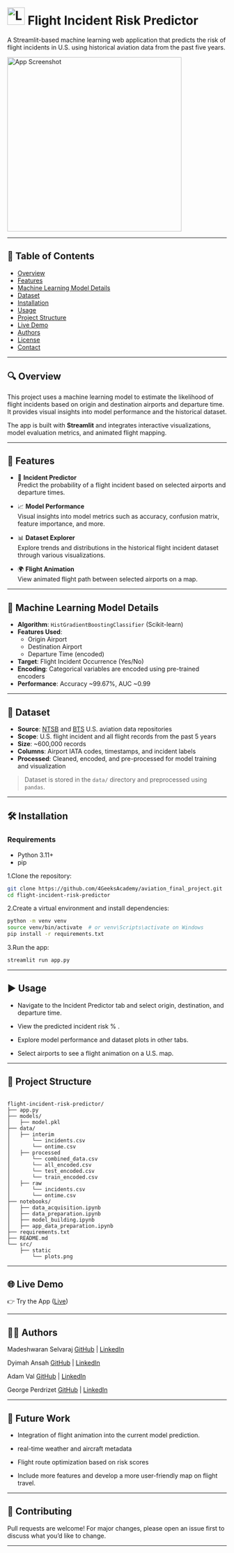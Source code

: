 # <img src="https://github.com/4GeeksAcademy/Madesh10-aviation_final_project/blob/main/src/static/Logo.png" alt="Logo" width="40" /> Flight Incident Risk Predictor

A Streamlit-based machine learning web application that predicts the risk of flight incidents in U.S. using historical aviation data from the past five years.

<img src="https://github.com/4GeeksAcademy/Madesh10-aviation_final_project/blob/main/src/static/photo.jpg" alt="App Screenshot" width="400" />

---

## 📌 Table of Contents

- [Overview](#-overview)
- [Features](#-features)
- [Machine Learning Model Details](#-machine-learning-model-details)
- [Dataset](#-dataset)
- [Installation](#-installation)
- [Usage](#-usage)
- [Project Structure](#-project-structure)
- [Live Demo](#-live-demo)
- [Authors](#-authors)
- [License](#-license)
- [Contact](#-contact)

---

## 🔍 Overview

This project uses a machine learning model to estimate the likelihood of flight incidents based on origin and destination airports and departure time. It provides visual insights into model performance and the historical dataset.

The app is built with **Streamlit** and integrates interactive visualizations, model evaluation metrics, and animated flight mapping.

---

## 🚀 Features

- 🔮 **Incident Predictor**  
  Predict the probability of a flight incident based on selected airports and departure times.

- 📈 **Model Performance**  
  Visual insights into model metrics such as accuracy, confusion matrix, feature importance, and more.

- 📊 **Dataset Explorer**  
  Explore trends and distributions in the historical flight incident dataset through various visualizations.

- 🌍 **Flight Animation**  
  View animated flight path between selected airports on a map.

---

## 🧠 Machine Learning Model Details

- **Algorithm**: `HistGradientBoostingClassifier` (Scikit-learn)
- **Features Used**:
  - Origin Airport
  - Destination Airport
  - Departure Time (encoded)
- **Target**: Flight Incident Occurrence (Yes/No)
- **Encoding**: Categorical variables are encoded using pre-trained encoders
- **Performance**: Accuracy ~99.67%, AUC ~0.99

---

## 📁 Dataset

- **Source**: [NTSB](https://www.ntsb.gov/Pages/home.aspx) and [BTS](https://www.bts.gov/browse-statistical-products-and-data/bts-publications/airline-service-quality-performance-234-time) U.S. aviation data repositories
- **Scope**: U.S. flight incident and all flight records from the past 5 years
- **Size**: ~600,000 records
- **Columns**: Airport IATA codes, timestamps, and incident labels
- **Processed**: Cleaned, encoded, and pre-processed for model training and visualization

> Dataset is stored in the `data/` directory and preprocessed using `pandas`.

---

## 🛠️ Installation

### Requirements

- Python 3.11+
- pip

1.Clone the repository:

```bash
git clone https://github.com/4GeeksAcademy/aviation_final_project.git
cd flight-incident-risk-predictor
```

2.Create a virtual environment and install dependencies:

```bash
python -m venv venv
source venv/bin/activate  # or venv\Scripts\activate on Windows
pip install -r requirements.txt
```

3.Run the app:
```bash
streamlit run app.py
```

---

## ▶️ Usage

- Navigate to the Incident Predictor tab and select origin, destination, and departure time.

- View the predicted incident risk % .

- Explore model performance and dataset plots in other tabs.

- Select airports to see a flight animation on a U.S. map. 

---

## 📁 Project Structure

```

flight-incident-risk-predictor/
├── app.py
├── models/
│   ├── model.pkl
├── data/
│   ├── interim
│       └── incidents.csv
│       └── ontime.csv
│   ├── processed
│       └── combined_data.csv
│       └── all_encoded.csv
│       └── test_encoded.csv
│       └── train_encoded.csv
│   ├── raw
│       └── incidents.csv
│       └── ontime.csv
├── notebooks/
│   ├── data_acquisition.ipynb
│   ├── data_preparation.ipynb
│   ├── model_building.ipynb
│   ├── app_data_preparation.ipynb
├── requirements.txt
├── README.md
└── src/
    ├── static
        └── plots.png

```

---

## 🌐 Live Demo

👉 Try the App ([Live](https://madesh10-aviation-final-project.onrender.com/))

---

## 🧑‍💻 Authors

Madeshwaran Selvaraj 
[GitHub](https://github.com/Madesh-Selvaraj) | [LinkedIn](https://www.linkedin.com/in/madeshwaran-selvaraj/)

Dyimah Ansah 
[GitHub](https://github.com/Dansah2) | [LinkedIn](https://www.linkedin.com/in/dyimah-ansah/)

Adam Val 
[GitHub](https://github.com/adam6268) | [LinkedIn]()

George Perdrizet 
[GitHub](https://github.com/gperdrizet) | [LinkedIn](https://www.linkedin.com/in/gperdrizet/)

---

## 🚀 Future Work

- Integration of flight animation into the current model prediction.

- real-time weather and aircraft metadata

- Flight route optimization based on risk scores

- Include more features and develop a more user-friendly map on flight travel.

---

## 🤝 Contributing

Pull requests are welcome! For major changes, please open an issue first to discuss what you’d like to change.

---

